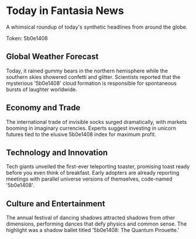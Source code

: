 # Today in Fantasia News

A whimsical roundup of today's synthetic headlines from around the globe.

Token: 5b0e1408

## Global Weather Forecast

Today, it rained gummy bears in the northern hemisphere while the southern skies showered confetti and glitter. Scientists reported that the mysterious '5b0e1408' cloud formation is responsible for spontaneous bursts of laughter worldwide.

## Economy and Trade

The international trade of invisible socks surged dramatically, with markets booming in imaginary currencies. Experts suggest investing in unicorn futures tied to the elusive 5b0e1408 index for maximum profit.

## Technology and Innovation

Tech giants unveiled the first-ever teleporting toaster, promising toast ready before you even think of breakfast. Early adopters are already reporting meetings with parallel universe versions of themselves, code-named '5b0e1408'.

## Culture and Entertainment

The annual festival of dancing shadows attracted shadows from other dimensions, performing dances that defy physics and common sense. The highlight was a shadow ballet titled '5b0e1408: The Quantum Pirouette.'